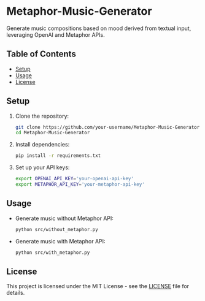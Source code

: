 # Metaphor-Music-Generator

Generate music compositions based on mood derived from textual input, leveraging OpenAI and Metaphor APIs.

## Table of Contents
- [Setup](#setup)
- [Usage](#usage)
- [License](#license)

## Setup

1. Clone the repository:
    ```bash
    git clone https://github.com/your-username/Metaphor-Music-Generator.git
    cd Metaphor-Music-Generator
    ```

2. Install dependencies:
    ```bash
    pip install -r requirements.txt
    ```

3. Set up your API keys:
    ```bash
    export OPENAI_API_KEY='your-openai-api-key'
    export METAPHOR_API_KEY='your-metaphor-api-key'
    ```

## Usage

- Generate music without Metaphor API:
    ```bash
    python src/without_metaphor.py
    ```

- Generate music with Metaphor API:
    ```bash
    python src/with_metaphor.py
    ```

## License
This project is licensed under the MIT License - see the [LICENSE](LICENSE.md) file for details.
